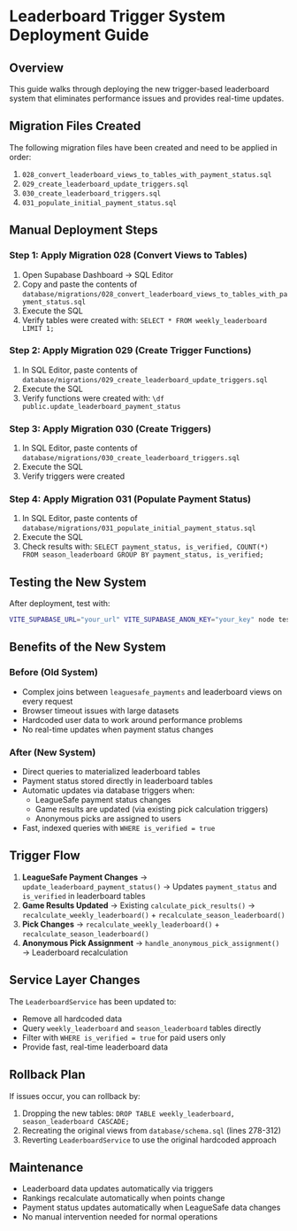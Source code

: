 # Leaderboard Trigger System Deployment Guide

## Overview
This guide walks through deploying the new trigger-based leaderboard system that eliminates performance issues and provides real-time updates.

## Migration Files Created
The following migration files have been created and need to be applied in order:

1. `028_convert_leaderboard_views_to_tables_with_payment_status.sql`
2. `029_create_leaderboard_update_triggers.sql` 
3. `030_create_leaderboard_triggers.sql`
4. `031_populate_initial_payment_status.sql`

## Manual Deployment Steps

### Step 1: Apply Migration 028 (Convert Views to Tables)
1. Open Supabase Dashboard → SQL Editor
2. Copy and paste the contents of `database/migrations/028_convert_leaderboard_views_to_tables_with_payment_status.sql`
3. Execute the SQL
4. Verify tables were created with: `SELECT * FROM weekly_leaderboard LIMIT 1;`

### Step 2: Apply Migration 029 (Create Trigger Functions)
1. In SQL Editor, paste contents of `database/migrations/029_create_leaderboard_update_triggers.sql`
2. Execute the SQL
3. Verify functions were created with: `\df public.update_leaderboard_payment_status`

### Step 3: Apply Migration 030 (Create Triggers)
1. In SQL Editor, paste contents of `database/migrations/030_create_leaderboard_triggers.sql`
2. Execute the SQL
3. Verify triggers were created

### Step 4: Apply Migration 031 (Populate Payment Status)
1. In SQL Editor, paste contents of `database/migrations/031_populate_initial_payment_status.sql`
2. Execute the SQL
3. Check results with: `SELECT payment_status, is_verified, COUNT(*) FROM season_leaderboard GROUP BY payment_status, is_verified;`

## Testing the New System

After deployment, test with:
```bash
VITE_SUPABASE_URL="your_url" VITE_SUPABASE_ANON_KEY="your_key" node test_triggers.js
```

## Benefits of the New System

### Before (Old System)
- Complex joins between `leaguesafe_payments` and leaderboard views on every request
- Browser timeout issues with large datasets
- Hardcoded user data to work around performance problems
- No real-time updates when payment status changes

### After (New System) 
- Direct queries to materialized leaderboard tables
- Payment status stored directly in leaderboard tables
- Automatic updates via database triggers when:
  - LeagueSafe payment status changes
  - Game results are updated (via existing pick calculation triggers)
  - Anonymous picks are assigned to users
- Fast, indexed queries with `WHERE is_verified = true`

## Trigger Flow
1. **LeagueSafe Payment Changes** → `update_leaderboard_payment_status()` → Updates `payment_status` and `is_verified` in leaderboard tables
2. **Game Results Updated** → Existing `calculate_pick_results()` → `recalculate_weekly_leaderboard()` + `recalculate_season_leaderboard()`
3. **Pick Changes** → `recalculate_weekly_leaderboard()` + `recalculate_season_leaderboard()`
4. **Anonymous Pick Assignment** → `handle_anonymous_pick_assignment()` → Leaderboard recalculation

## Service Layer Changes
The `LeaderboardService` has been updated to:
- Remove all hardcoded data
- Query `weekly_leaderboard` and `season_leaderboard` tables directly
- Filter with `WHERE is_verified = true` for paid users only
- Provide fast, real-time leaderboard data

## Rollback Plan
If issues occur, you can rollback by:
1. Dropping the new tables: `DROP TABLE weekly_leaderboard, season_leaderboard CASCADE;`
2. Recreating the original views from `database/schema.sql` (lines 278-312)
3. Reverting `LeaderboardService` to use the original hardcoded approach

## Maintenance
- Leaderboard data updates automatically via triggers
- Rankings recalculate automatically when points change
- Payment status updates automatically when LeagueSafe data changes
- No manual intervention needed for normal operations